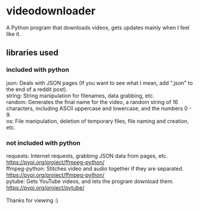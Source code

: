 # videodownloader
A Python program that downloads videos, gets updates mainly when I feel like it.
## libraries used
### included with python
json: Deals with JSON pages (If you want to see what I mean, add ".json" to the end of a reddit post).<br />
string: String manipulation for filenames, data grabbing, etc.<br />
random: Generates the final name for the video, a random string of 16 characters, including ASCII uppercase and lowercase, and the numbers 0 - 9.<br />
os: File manipulation, deletion of temporary files, file naming and creation, etc.<br />
### not included with python
requests: Internet requests, grabbing JSON data from pages, etc. https://pypi.org/project/ffmpeg-python/<br />
ffmpeg-python: Stitches video and audio together if they are separated. https://pypi.org/project/ffmpeg-python/<br />
pytube: Gets YouTube videos, and lets the program download them. https://pypi.org/project/pytube/<br /><br />
Thanks for viewing :)
